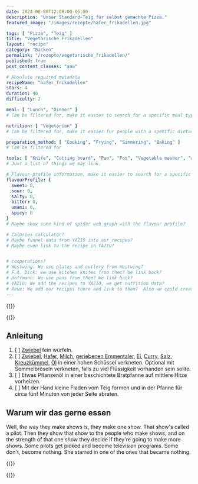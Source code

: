 ```yaml
---
date: 2024-08-08T12:00:00-05:00
description: "Unser Standard-Teig für selbst gemachte Pizza."
featured_image: "/images/rezepte/hafer_frikadellen.jpg"

tags: [ "Pizza", "Teig" ]
title: "Vegetarische Frikadellen"
layout: "recipe"
category: "Backen"
permalink: "/rezepte/vegetarische_frikadellen/"
published: true
post_content_classes: "aaa"

# Absolute required metadata
recipeName: "hafer_frikadellen"
stars: 4
duration: 40
difficulty: 2

meal: [ "Lunch", "Dinner" ]
# Can be filtered for, make it easier to search for a specific meal type.

nutrition: [ "Vegetarian" ]
# Can be filtered for, make it easier for people with a specific dietary preference.

preparation_method: [ "Cooking", "Frying", "Simmering", "Baking" ]
# Can be filtered for

tools: [ "Knife", "Cutting board", "Pan", "Pot", "Vegetable masher", "abdeckbaren Pfanne" ]
# Just a list of things we may link.

# Flavour-profile information, make it easier to search for a specific taste.
flavourProfile: {
  sweet: 0,
  sour: 0,
  salty: 0,
  bitter: 0,
  umami: 0,
  spicy: 0
}
# Maybe show some kind of spider web graph with the flavour profile?

# Calories calculator?
# Maybe funnel data from YAZIO into our recipes?
# Maybe even link to the recipe in YAZIO?


# cooperations?
# Westwing: We use plates and cutlery from Westwing?
# F.A. Dick: we use kitchen knifes from them? We link back?
# Hoffmann: We use pans from them? We link back?
# YAZIO: We add the recipes to YAZIO, we get nutrition data?
# Rewe: We add our recipes there and link to them?  Also we could create a button to order ingredients?
---
```


{{<recipe-head stars="4" duration="25" difficulty="1"  recipe="hafer_frikadellen" trello="https://trello.com/c/baGbwUTp/69-haferbratlinge-frikadellen">}}

{{<ingredient-table servingsCount="4" recipe="hafer_frikadellen" image="/images/rezepte/hafer_frikadellen.jpg">}}

## Anleitung
1. [ ] [Zwiebel](#ing1) fein würfeln.
2. [ ] [Zwiebel](#ing1), [Hafer](#ing2), [Milch](#ing3), [geriebenen Emmentaler](#ing8), [Ei](#ing4), [Curry](#ing5), [Salz](#ing6), [Kreuzkümmel](#ing7), [Öl](#ing8) in einer hohen Schüssel verkneten. Optional mit Semmelbröseln verkneten, falls zu viel Flüssigkeit vorhanden sein sollte.
3. [ ] Etwas Pflanzenöl in einer beschichtete Bratpfanne auf mittlere Hitze vorheizen.
4. [ ] Mit der Hand kleine Fladen vom Teig formen und in der Pfanne für circa fünf Minuten von jeder Seite abraten.


## Warum wir das gerne essen
Well, the way they make shows is, they make one show. That show's called a pilot. Then they show that show to the people who make shows, and on the strength of that one show they decide if they're going to make more shows. Some pilots get picked and become television programs. Some don't, become nothing. She starred in one of the ones that became nothing.


{{<nutrition-bargraph calories="493" carbonhydrates="64" protein="14" fat="19">}}


{{<recipe-footer>}}
